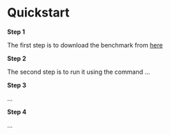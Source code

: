 # Quickstart

**Step 1**

The first step is to download the benchmark from [here](https://github.com/EvidenceBench/EvidenceBench)

**Step 2**

The second step is to run it using the command ...

**Step 3**

...

**Step 4**

...